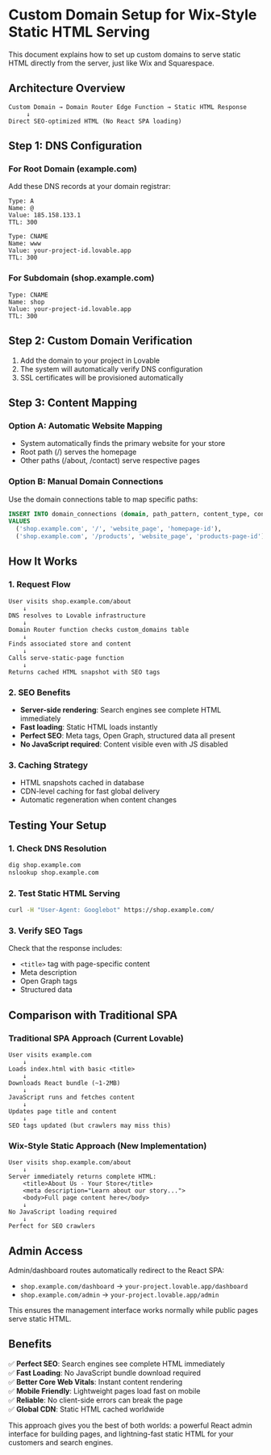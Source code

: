 # Custom Domain Setup for Wix-Style Static HTML Serving

This document explains how to set up custom domains to serve static HTML directly from the server, just like Wix and Squarespace.

## Architecture Overview

```
Custom Domain → Domain Router Edge Function → Static HTML Response
     ↓
Direct SEO-optimized HTML (No React SPA loading)
```

## Step 1: DNS Configuration

### For Root Domain (example.com)

Add these DNS records at your domain registrar:

```
Type: A
Name: @
Value: 185.158.133.1
TTL: 300

Type: CNAME  
Name: www
Value: your-project-id.lovable.app
TTL: 300
```

### For Subdomain (shop.example.com)

```
Type: CNAME
Name: shop
Value: your-project-id.lovable.app  
TTL: 300
```

## Step 2: Custom Domain Verification

1. Add the domain to your project in Lovable
2. The system will automatically verify DNS configuration
3. SSL certificates will be provisioned automatically

## Step 3: Content Mapping

### Option A: Automatic Website Mapping
- System automatically finds the primary website for your store
- Root path (/) serves the homepage
- Other paths (/about, /contact) serve respective pages

### Option B: Manual Domain Connections
Use the domain connections table to map specific paths:

```sql
INSERT INTO domain_connections (domain, path_pattern, content_type, content_id)
VALUES 
  ('shop.example.com', '/', 'website_page', 'homepage-id'),
  ('shop.example.com', '/products', 'website_page', 'products-page-id');
```

## How It Works

### 1. Request Flow
```
User visits shop.example.com/about
    ↓
DNS resolves to Lovable infrastructure
    ↓
Domain Router function checks custom_domains table
    ↓
Finds associated store and content
    ↓
Calls serve-static-page function
    ↓
Returns cached HTML snapshot with SEO tags
```

### 2. SEO Benefits
- **Server-side rendering**: Search engines see complete HTML immediately
- **Fast loading**: Static HTML loads instantly
- **Perfect SEO**: Meta tags, Open Graph, structured data all present
- **No JavaScript required**: Content visible even with JS disabled

### 3. Caching Strategy
- HTML snapshots cached in database
- CDN-level caching for fast global delivery
- Automatic regeneration when content changes

## Testing Your Setup

### 1. Check DNS Resolution
```bash
dig shop.example.com
nslookup shop.example.com
```

### 2. Test Static HTML Serving
```bash
curl -H "User-Agent: Googlebot" https://shop.example.com/
```

### 3. Verify SEO Tags
Check that the response includes:
- `<title>` tag with page-specific content
- Meta description
- Open Graph tags
- Structured data

## Comparison with Traditional SPA

### Traditional SPA Approach (Current Lovable)
```
User visits example.com
    ↓
Loads index.html with basic <title>
    ↓
Downloads React bundle (~1-2MB)
    ↓
JavaScript runs and fetches content
    ↓
Updates page title and content
    ↓ 
SEO tags updated (but crawlers may miss this)
```

### Wix-Style Static Approach (New Implementation)
```
User visits shop.example.com/about
    ↓
Server immediately returns complete HTML:
    <title>About Us - Your Store</title>
    <meta description="Learn about our story...">
    <body>Full page content here</body>
    ↓
No JavaScript loading required
    ↓
Perfect for SEO crawlers
```

## Admin Access

Admin/dashboard routes automatically redirect to the React SPA:
- `shop.example.com/dashboard` → `your-project.lovable.app/dashboard`
- `shop.example.com/admin` → `your-project.lovable.app/admin`

This ensures the management interface works normally while public pages serve static HTML.

## Benefits

✅ **Perfect SEO**: Search engines see complete HTML immediately  
✅ **Fast Loading**: No JavaScript bundle download required  
✅ **Better Core Web Vitals**: Instant content rendering  
✅ **Mobile Friendly**: Lightweight pages load fast on mobile  
✅ **Reliable**: No client-side errors can break the page  
✅ **Global CDN**: Static HTML cached worldwide  

This approach gives you the best of both worlds: a powerful React admin interface for building pages, and lightning-fast static HTML for your customers and search engines.